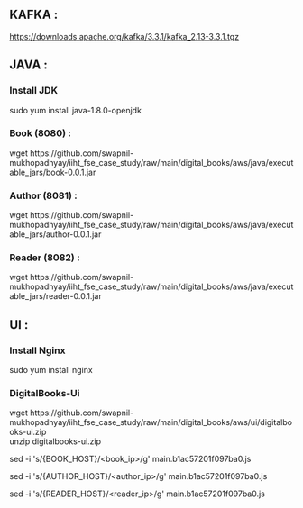 <h2>KAFKA :</h2>

https://downloads.apache.org/kafka/3.3.1/kafka_2.13-3.3.1.tgz

<h2>JAVA :</h2>

<h3>Install JDK</h3>
sudo yum install java-1.8.0-openjdk

<h3>Book (8080) :</h3>
wget https://github.com/swapnil-mukhopadhyay/iiht_fse_case_study/raw/main/digital_books/aws/java/executable_jars/book-0.0.1.jar

<h3>Author (8081) :</h3>
wget https://github.com/swapnil-mukhopadhyay/iiht_fse_case_study/raw/main/digital_books/aws/java/executable_jars/author-0.0.1.jar

<h3>Reader (8082) :</h3>
wget https://github.com/swapnil-mukhopadhyay/iiht_fse_case_study/raw/main/digital_books/aws/java/executable_jars/reader-0.0.1.jar

<h2>UI :</h2>

<h3>Install Nginx</h3>
sudo yum install nginx

<h3>DigitalBooks-Ui</h3>
wget https://github.com/swapnil-mukhopadhyay/iiht_fse_case_study/raw/main/digital_books/aws/ui/digitalbooks-ui.zip

</br>
unzip digitalbooks-ui.zip

sed -i 's/{BOOK_HOST}/<book_ip>/g' main.b1ac57201f097ba0.js

sed -i 's/{AUTHOR_HOST}/<author_ip>/g' main.b1ac57201f097ba0.js

sed -i 's/{READER_HOST}/<reader_ip>/g' main.b1ac57201f097ba0.js

